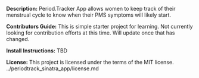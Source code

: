 
**Description:** Period.Tracker App allows women to keep track of their menstrual cycle to know when their PMS symptoms will likely start.

**Contributors Guide:**  This is simple starter project for learning. Not currently looking for contribution efforts at this time. Will update once that has changed.

**Install Instructions:** TBD

**License:**  This project is licensed under the terms of the MIT license. ../periodtrack_sinatra_app/license.md